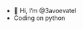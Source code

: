 - 👋 Hi, I’m @3avoevatel
- Coding on python

<!---
3avoevatel/3avoevatel is a ✨ special ✨ repository because its `README.md` (this file) appears on your GitHub profile.
You can click the Preview link to take a look at your changes.
--->
